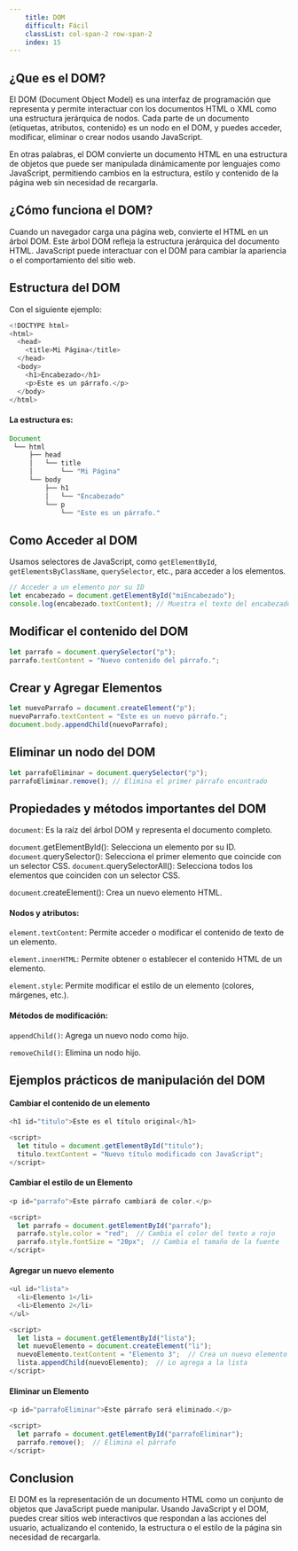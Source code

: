 ```yaml
---
    title: DOM
    difficult: Fácil
    classList: col-span-2 row-span-2
    index: 15
---
```


## ¿Que es el DOM?
El DOM (Document Object Model) es una interfaz de programación que representa y permite interactuar con los documentos HTML o XML como una estructura jerárquica de nodos. Cada parte de un documento (etiquetas, atributos, contenido) es un nodo en el DOM, y puedes acceder, modificar, eliminar o crear nodos usando JavaScript.

En otras palabras, el DOM convierte un documento HTML en una estructura de objetos que puede ser manipulada dinámicamente por lenguajes como JavaScript, permitiendo cambios en la estructura, estilo y contenido de la página web sin necesidad de recargarla.

## ¿Cómo funciona el DOM?
Cuando un navegador carga una página web, convierte el HTML en un árbol DOM. Este árbol DOM refleja la estructura jerárquica del documento HTML. JavaScript puede interactuar con el DOM para cambiar la apariencia o el comportamiento del sitio web.

## Estructura del DOM 
Con el siguiente ejemplo:
```js
<!DOCTYPE html>
<html>
  <head>
    <title>Mi Página</title>
  </head>
  <body>
    <h1>Encabezado</h1>
    <p>Este es un párrafo.</p>
  </body>
</html>
```
#### La estructura es: 
```js
Document
 └── html
     ├── head
     │   └── title
     │       └── "Mi Página"
     └── body
         ├── h1
         │   └── "Encabezado"
         └── p
             └── "Este es un párrafo."
```
## Como Acceder al DOM
Usamos selectores de JavaScript, como ```getElementById```, ```getElementsByClassName```, ```querySelector```, etc., para acceder a los elementos.

```js
// Acceder a un elemento por su ID
let encabezado = document.getElementById("miEncabezado");
console.log(encabezado.textContent); // Muestra el texto del encabezado
```
## Modificar el contenido del DOM
```js
let parrafo = document.querySelector("p");
parrafo.textContent = "Nuevo contenido del párrafo.";
```

## Crear y Agregar Elementos 
```js
let nuevoParrafo = document.createElement("p");
nuevoParrafo.textContent = "Este es un nuevo párrafo.";
document.body.appendChild(nuevoParrafo);
```
##  Eliminar un nodo del DOM
```js
let parrafoEliminar = document.querySelector("p");
parrafoEliminar.remove(); // Elimina el primer párrafo encontrado
```
## Propiedades y métodos importantes del DOM
``document``: Es la raíz del árbol DOM y representa el documento completo.

``document``.getElementById(): Selecciona un elemento por su ID.
``document``.querySelector(): Selecciona el primer elemento que coincide con un selector CSS.
``document``.querySelectorAll(): Selecciona todos los elementos que coinciden con un selector CSS.

``document``.createElement(): Crea un nuevo elemento HTML.

#### Nodos y atributos:

``element.textContent``: Permite acceder o modificar el contenido de texto de un elemento.

``element.innerHTML``: Permite obtener o establecer el contenido HTML de un elemento.

``element.style``: Permite modificar el estilo de un elemento (colores, márgenes, etc.).

#### Métodos de modificación:

``appendChild()``: Agrega un nuevo nodo como hijo.

``removeChild()``: Elimina un nodo hijo.

## Ejemplos prácticos de manipulación del DOM
#### Cambiar el contenido de un elemento
```js
<h1 id="titulo">Este es el título original</h1>

<script>
  let titulo = document.getElementById("titulo");
  titulo.textContent = "Nuevo título modificado con JavaScript";
</script>
```
#### Cambiar el estilo de un Elemento 
```js
<p id="parrafo">Este párrafo cambiará de color.</p>

<script>
  let parrafo = document.getElementById("parrafo");
  parrafo.style.color = "red";  // Cambia el color del texto a rojo
  parrafo.style.fontSize = "20px";  // Cambia el tamaño de la fuente
</script>
```
#### Agregar un nuevo elemento
```js
<ul id="lista">
  <li>Elemento 1</li>
  <li>Elemento 2</li>
</ul>

<script>
  let lista = document.getElementById("lista");
  let nuevoElemento = document.createElement("li");
  nuevoElemento.textContent = "Elemento 3";  // Crea un nuevo elemento de lista
  lista.appendChild(nuevoElemento);  // Lo agrega a la lista
</script>
```
#### Eliminar un Elemento
```js
<p id="parrafoEliminar">Este párrafo será eliminado.</p>

<script>
  let parrafo = document.getElementById("parrafoEliminar");
  parrafo.remove();  // Elimina el párrafo
</script>
```
## Conclusion  
El DOM es la representación de un documento HTML como un conjunto de objetos que JavaScript puede manipular. Usando JavaScript y el DOM, puedes crear sitios web interactivos que respondan a las acciones del usuario, actualizando el contenido, la estructura o el estilo de la página sin necesidad de recargarla.
